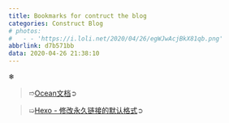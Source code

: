 ```yaml
---
title: Bookmarks for contruct the blog
categories: Construct Blog
# photos:
#   - - 'https://i.loli.net/2020/04/26/egWJwAcjBkX81qb.png'
abbrlink: d7b571bb
data: 2020-04-26 21:38:10
---
```

❄
<!-- more -->

>➱[Ocean文档](https://zhwangart.github.io/2018/11/30/Ocean/)➲ <br>

>➯[Hexo - 修改永久链接的默认格式](https://www.cnblogs.com/yulinlewis/p/9114178.html)➲